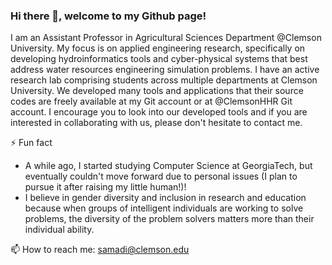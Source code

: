 ### Hi there 👋, welcome to my Github page!
I am an Assistant Professor in  Agricultural Sciences Department @Clemson University. My focus is on applied engineering research, specifically on developing hydroinformatics tools and cyber-physical systems that best address water resources engineering simulation problems. I have an active research lab comprising students across multiple departments at Clemson University. We developed many tools and applications that their source codes are freely available at my Git account or at @ClemsonHHR Git account. I encourage you to look into our developed tools and if you are interested in collaborating with us, please don't hesitate to contact me. 
 
⚡ Fun fact &nbsp;
- A while ago, I started studying Computer Science at GeorgiaTech, but eventually couldn't move forward due to personal issues (I plan to pursue it after raising my little human!)! &nbsp;  
- I believe in gender diversity and inclusion in research and education because when groups of intelligent individuals are working to solve problems, the diversity of the problem solvers matters more than their individual ability. 

📫 How to reach me: samadi@clemson.edu  
<!--
**VidyaSamadi/VidyaSamadi** is a ✨ _special_ ✨ repository because its `README.md` (this file) appears on your GitHub profile.

Here are some ideas to get you started:

- 🔭 I’m currently working on ...
- 🌱 I’m currently learning ...
- 👯 I’m looking to collaborate on ...
- 🤔 I’m looking for help with ...
- 💬 Ask me about ...
- 📫 How to reach me: ...
- 😄 Pronouns: ...
- ⚡ Fun fact: ...
-->
